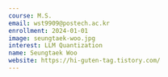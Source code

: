 ```yaml
---
course: M.S.
email: wst9909@postech.ac.kr
enrollment: 2024-01-01
image: seungtaek-woo.jpg
interest: LLM Quantization
name: Seungtaek Woo
website: https://hi-guten-tag.tistory.com/
---
```

